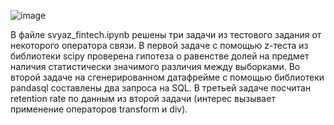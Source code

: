 ![image](https://github.com/Lekcheto/Test_task_2/assets/113604211/a560ded6-f437-453e-9a73-cfef9bfd5081)

В файле svyaz_fintech.ipynb решены три задачи из тестового задания от некоторого оператора связи. 
В первой задаче с помощью z-теста из библиотеки scipy проверена гипотеза о равенстве долей на предмет наличия статистически значимого различия
между выборками. Во второй задаче на сгенерированном датафрейме с помощью библиотеки pandasql составлены два запроса на SQL.
В третьей задаче посчитан retention rate по данным из второй задачи (интерес вызывает применение операторов transform и div).
